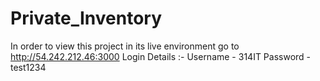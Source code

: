 # Private_Inventory
In order to view this project in its live environment go to 
http://54.242.212.46:3000
Login Details :- 
    Username - 314IT
    Password - test1234
    